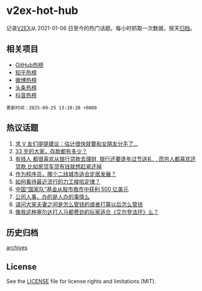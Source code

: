 # v2ex-hot-hub

 记录[V2EX](https://www.v2ex.com/)从 2021-01-06 日至今的热门话题。每小时抓取一次数据，按天[归档](archives)。
 
 ## 相关项目

- [GitHub热榜](https://github.com/lonnyzhang423/github-hot-hub)
- [知乎热榜](https://github.com/lonnyzhang423/zhihu-hot-hub)
- [微博热榜](https://github.com/lonnyzhang423/weibo-hot-hub)
- [头条热榜](https://github.com/lonnyzhang423/toutiao-hot-hub)
- [抖音热榜](https://github.com/lonnyzhang423/douyin-hot-hub)


 `更新时间：2025-09-25 13:10:20 +0800`

## 热议话题

1. [求 V 友们提提建议：估计很快就要和女朋友分手了...](https://www.v2ex.com/t/1161535)
1. [33 岁的大家，存款都有多少？](https://www.v2ex.com/t/1161675)
1. [有钱人 都很喜欢从银行贷款去理财, 银行还要逢年过节送礼, , 而穷人都喜欢还贷款,比如房贷车贷有钱就想赶紧还掉](https://www.v2ex.com/t/1161567)
1. [作为程序员，哪个二线城市适合定居发展？](https://www.v2ex.com/t/1161661)
1. [如何看待最近流行的力工梭哈定律？](https://www.v2ex.com/t/1161513)
1. [中国“国家队”基金从股市救市中获利 500 亿美元](https://www.v2ex.com/t/1161657)
1. [公司人事，办的是人办的事情么](https://www.v2ex.com/t/1161537)
1. [请问大家夫妻之间是怎么管钱的或者打算以后怎么管钱](https://www.v2ex.com/t/1161525)
1. [像我这种塞尔达打人马都费劲的玩家适合《艾尔登法环》么？](https://www.v2ex.com/t/1161654)

## 历史归档

[archives](archives)

## License

See the [LICENSE](LICENSE) file for license rights and limitations (MIT).
